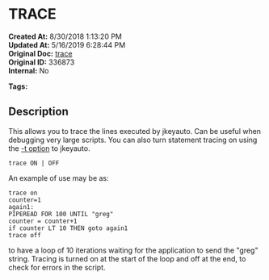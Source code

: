 # TRACE

**Created At:** 8/30/2018 1:13:20 PM  
**Updated At:** 5/16/2019 6:28:44 PM  
**Original Doc:** [trace](https://docs.jbase.com/48575-jkeyauto/trace)  
**Original ID:** 336873  
**Internal:** No  

**Tags:**
<badge text='program profiling' vertical='middle' />

## Description

This allows you to trace the lines executed by jkeyauto. Can be useful when debugging very large scripts. You can also turn statement tracing on using the [-t option](./../options) to jkeyauto.

```
trace ON | OFF
```

An example of use may be as:

```
trace on
counter=1
again1:
PIPEREAD FOR 100 UNTIL "greg"
counter = counter+1
if counter LT 10 THEN goto again1
trace off
```

to have a loop of 10 iterations waiting for the application to send the "greg" string. Tracing is turned on at the start of the loop and off at the end, to check for errors in the script.
